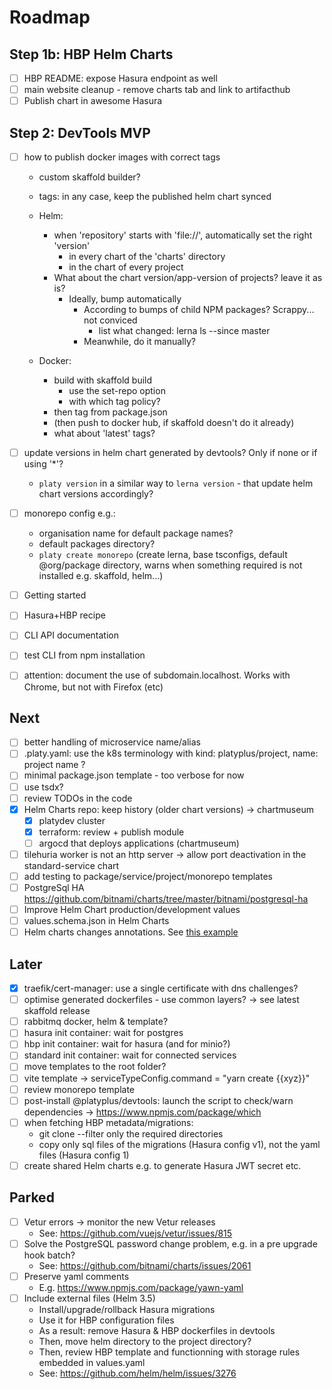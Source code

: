 # Roadmap

## Step 1b: HBP Helm Charts

- [ ] HBP README: expose Hasura endpoint as well
- [ ] main website cleanup - remove charts tab and link to artifacthub
- [ ] Publish chart in awesome Hasura

## Step 2: DevTools MVP

- [ ] how to publish docker images with correct tags

  - custom skaffold builder?
  - tags: in any case, keep the published helm chart synced

  - Helm:
    - when 'repository' starts with 'file://', automatically set the right 'version'
      - in every chart of the 'charts' directory
      - in the chart of every project
    - What about the chart version/app-version of projects? leave it as is?
      - Ideally, bump automatically
        - According to bumps of child NPM packages? Scrappy... not conviced
          - list what changed: lerna ls --since master
        - Meanwhile, do it manually?
  - Docker:
    - build with skaffold build
      - use the set-repo option
      - with which tag policy?
    - then tag from package.json
    - (then push to docker hub, if skaffold doesn't do it already)
    - what about 'latest' tags?

- [ ] update versions in helm chart generated by devtools? Only if none or if using '\*'?
  - `platy version` in a similar way to `lerna version` - that update helm chart versions accordingly?
- [ ] monorepo config e.g.:
  - organisation name for default package names?
  - default packages directory?
  - `platy create monorepo` (create lerna, base tsconfigs, default @org/package directory, warns when something required is not installed e.g. skaffold, helm...)
- [ ] Getting started
- [ ] Hasura+HBP recipe
- [ ] CLI API documentation
- [ ] test CLI from npm installation
- [ ] attention: document the use of subdomain.localhost. Works with Chrome, but not with Firefox (etc)

## Next

- [ ] better handling of microservice name/alias
- [ ] .platy.yaml: use the k8s terminology with kind: platyplus/project, name: project name ?
- [ ] minimal package.json template - too verbose for now
- [ ] use tsdx?
- [ ] review TODOs in the code
- [x] Helm Charts repo: keep history (older chart versions) -> chartmuseum
  - [x] platydev cluster
  - [x] terraform: review + publish module
  - [ ] argocd that deploys applications (chartmuseum)
- [ ] tilehuria worker is not an http server -> allow port deactivation in the standard-service chart
- [ ] add testing to package/service/project/monorepo templates
- [ ] PostgreSql HA https://github.com/bitnami/charts/tree/master/bitnami/postgresql-ha
- [ ] Improve Helm Chart production/development values
- [ ] values.schema.json in Helm Charts
- [ ] Helm charts changes annotations. See [this example](https://github.com/artifacthub/hub/blob/master/charts/artifact-hub/Chart.yaml)

## Later

- [x] traefik/cert-manager: use a single certificate with dns challenges?
- [ ] optimise generated dockerfiles - use common layers? -> see latest skaffold release
- [ ] rabbitmq docker, helm & template?
- [ ] hasura init container: wait for postgres
- [ ] hbp init container: wait for hasura (and for minio?)
- [ ] standard init container: wait for connected services
- [ ] move templates to the root folder?
- [ ] vite template -> serviceTypeConfig.command = "yarn create {{xyz}}"
- [ ] review monorepo template
- [ ] post-install @platyplus/devtools: launch the script to check/warn dependencies -> https://www.npmjs.com/package/which
- [ ] when fetching HBP metadata/migrations:
  - git clone --filter only the required directories
  - copy only sql files of the migrations (Hasura config v1), not the yaml files (Hasura config 1)
- [ ] create shared Helm charts e.g. to generate Hasura JWT secret etc.

## Parked

- [ ] Vetur errors -> monitor the new Vetur releases
  - See: https://github.com/vuejs/vetur/issues/815
- [ ] Solve the PostgreSQL password change problem, e.g. in a pre upgrade hook batch?
  - See: https://github.com/bitnami/charts/issues/2061
- [ ] Preserve yaml comments
  - E.g. https://www.npmjs.com/package/yawn-yaml
- [ ] Include external files (Helm 3.5)
  - Install/upgrade/rollback Hasura migrations
  - Use it for HBP configuration files
  - As a result: remove Hasura & HBP dockerfiles in devtools
  - Then, move helm directory to the project directory?
  - Then, review HBP template and functionning with storage rules embedded in values.yaml
  - See: https://github.com/helm/helm/issues/3276
